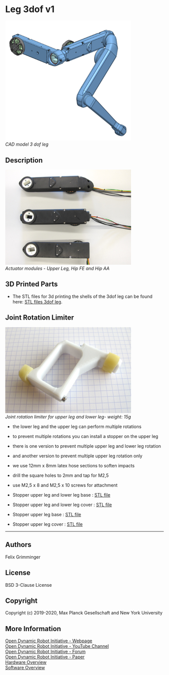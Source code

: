 Leg 3dof v1
=======================
<img src="images/3dof_leg_cad_1.png" width="400"><br>*CAD model 3 dof leg*  

Description
----------------
<img src="images/3dof_actuator_modules_1.jpg" width="400"><br>*Actuator modules - Upper Leg, Hip FE and Hip AA*

3D Printed Parts
-----------------

* The STL files for 3d printing the shells of the 3dof leg can be found here: [STL files 3dof leg](stl_files).

## Joint Rotation Limiter

<img src="images/stopper_upper_leg_hip_1.jpg" width="400"><br>*Joint rotation limiter for upper leg and lower leg- weight: 15g*

* the lower leg and the upper leg can perform multiple rotations
* to prevent multiple rotations you can install a stopper on the upper leg
* there is one version to prevent multiple upper leg and lower leg rotation
* and another version to prevent multiple upper leg rotation only
* we use 12mm x 8mm latex hose sections to soften impacts
* drill the square holes to 2mm and tap for M2,5
* use M2,5 x 8 and M2,5 x 10 screws for attachment


* Stopper upper leg and lower leg base : [STL file](stl_files/stopper_upper_lower_leg_base.STL)
* Stopper upper leg and lower leg cover : [STL file](stl_files/stopper_upper_lower_leg_cover.STL)
* Stopper upper leg base : [STL file](stl_files/stopper_upper_leg_base.STL)
* Stopper upper leg cover : [STL file](stl_files/stopper_upper_leg_cover.STL)  
____

Authors
--------
Felix Grimminger

License
-------
BSD 3-Clause License

## Copyright
Copyright (c) 2019-2020, Max Planck Gesellschaft and New York University

## More Information
[Open Dynamic Robot Initiative - Webpage](https://open-dynamic-robot-initiative.github.io)  
[Open Dynamic Robot Initiative - YouTube Channel](https://www.youtube.com/channel/UCx32JW2oIrax47Gjq8zNI-w)   
[Open Dynamic Robot Initiative - Forum](https://odri.discourse.group/categories)  
[Open Dynamic Robot Initiative - Paper](https://arxiv.org/pdf/1910.00093.pdf)  
[Hardware Overview](../../README.md#open-robot-actuator-hardware)  
[Software Overview](https://github.com/open-dynamic-robot-initiative/open-dynamic-robot-initiative.github.io/wiki)
